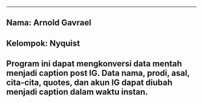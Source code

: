 -----
Nama: Arnold Gavrael
-----
Kelompok: Nyquist
-----
Program ini dapat mengkonversi data mentah menjadi caption post IG.
Data nama, prodi, asal, cita-cita, quotes, dan akun IG dapat diubah menjadi caption dalam waktu instan.
-----

